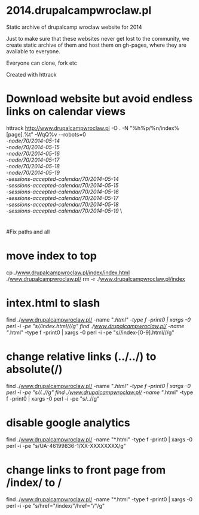 2014.drupalcampwroclaw.pl
=========================

Static archive of drupalcamp wroclaw website for 2014

Just to make sure that these websites never get lost to the community, we create static archive of them and host them on gh-pages, where they are available to everyone.

Everyone can clone, fork etc


Created with httrack

# Download website but avoid endless links on calendar views
httrack http://www.drupalcampwroclaw.pl -O . -N "%h%p/%n/index%[page].%t" -WqQ%v --robots=0  \
-*node/70/2014-05-14* \
-*node/70/2014-05-15* \
-*node/70/2014-05-16* \
-*node/70/2014-05-17* \
-*node/70/2014-05-18* \
-*node/70/2014-05-19* \
-*sessions-accepted-calendar/70/2014-05-14* \
-*sessions-accepted-calendar/70/2014-05-15* \
-*sessions-accepted-calendar/70/2014-05-16* \
-*sessions-accepted-calendar/70/2014-05-17* \
-*sessions-accepted-calendar/70/2014-05-18* \
-*sessions-accepted-calendar/70/2014-05-19* \

#
#Fix paths and all
#
# move index to top
cp ./www.drupalcampwroclaw.pl/index/index.html ./www.drupalcampwroclaw.pl/
rm -r ./www.drupalcampwroclaw.pl/index

# intex.html to slash
find ./www.drupalcampwroclaw.pl/ -name "*.html" -type f -print0 | xargs -0 perl -i -pe "s/\/index.html/\//g"
find ./www.drupalcampwroclaw.pl/ -name "*.html" -type f -print0 | xargs -0 perl -i -pe "s/\/index-[0-9].html/\//g"

# change relative links (../../) to absolute(/)
find ./www.drupalcampwroclaw.pl/ -name "*.html" -type f -print0 | xargs -0 perl -i -pe "s/\/\.\.//g"
find ./www.drupalcampwroclaw.pl/ -name "*.html" -type f -print0 | xargs -0 perl -i -pe "s/\.\.//g"

# disable google analytics
find ./www.drupalcampwroclaw.pl/ -name "*.html" -type f -print0 | xargs -0 perl -i -pe "s/UA-46199836-1/XX-XXXXXXXX/g"

# change links to front page from /index/ to /
find ./www.drupalcampwroclaw.pl/ -name "*.html" -type f -print0 | xargs -0 perl -i -pe "s/href=\"\/index\/\"/href=\"\/\"/g"



